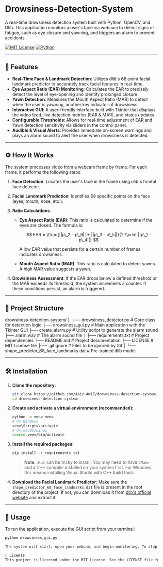 # Drowsiness-Detection-System

A real-time drowsiness detection system built with Python, OpenCV, and Dlib. This application monitors a user's face via webcam to detect signs of fatigue, such as eye closure and yawning, and triggers an alarm to prevent accidents.

[![MIT License](https://img.shields.io/badge/License-MIT-blue.svg)](https://opensource.org/licenses/MIT)
[![Python](https://img.shields.io/badge/Python-3.8%2B-blue)](https://www.python.org/)

-----

## 🌟 Features

  * **Real-Time Face & Landmark Detection**: Utilizes dlib's 68-point facial landmark predictor to accurately track facial features in real-time.
  * **Eye Aspect Ratio (EAR) Monitoring**: Calculates the EAR to precisely detect the level of eye-opening and identify prolonged closure.
  * **Yawn Detection**: Measures the Mouth Aspect Ratio (MAR) to detect when the user is yawning, another key indicator of drowsiness.
  * **Interactive GUI**: A user-friendly interface built with Tkinter that displays the video feed, live detection metrics (EAR & MAR), and status updates.
  * **Configurable Thresholds**: Allows for real-time adjustment of EAR and Yawn detection sensitivity via sliders in the control panel.
  * **Audible & Visual Alerts**: Provides immediate on-screen warnings and plays an alarm sound to alert the user when drowsiness is detected.

-----

## ⚙️ How It Works

The system processes video from a webcam frame by frame. For each frame, it performs the following steps:

1.  **Face Detection**: Locates the user's face in the frame using dlib's frontal face detector.

2.  **Facial Landmark Prediction**: Identifies 68 specific points on the face (eyes, mouth, nose, etc.).

3.  **Ratio Calculations**:

      * **Eye Aspect Ratio (EAR)**: This ratio is calculated to determine if the eyes are closed. The formula is:

        $$
        EAR = \\frac{||p\_2 - p\_6|| + ||p\_3 - p\_5||}{2 \\cdot ||p\_1 - p\_4||}
        $$

        A low EAR value that persists for a certain number of frames indicates drowsiness.

      * **Mouth Aspect Ratio (MAR)**: This ratio is calculated to detect yawns. A high MAR value suggests a yawn.

4.  **Drowsiness Assessment**: If the EAR drops below a defined threshold or the MAR exceeds its threshold, the system increments a counter. If these conditions persist, an alarm is triggered.

-----

## 📂 Project Structure
drowsiness-detection-system/
│
├── drowsiness_detector.py      # Core class for detection logic
├── drowsiness_gui.py           # Main application with the Tkinter GUI
├── create_alarm.py             # Utility script to generate the alarm sound
├── alarm.wav                   # The alarm sound file
│
├── requirements.txt            # Project dependencies
├── README.md                   # Project documentation
├── LICENSE                     # MIT License file
├── .gitignore                  # Files to be ignored by Git
│
└── shape_predictor_68_face_landmarks.dat  # Pre-trained dlib model

-----

## 🛠️ Installation

1.  **Clone the repository:**

    ```bash
    git clone https://github.com/Aaiz-Am17/drowsiness-detection-system.git
    cd drowsiness-detection-system
    ```

2.  **Create and activate a virtual environment (recommended):**

    ```bash
    python -m venv venv
    # On Windows
    venv\Scripts\activate
    # On macOS/Linux
    source venv/bin/activate
    ```

3.  **Install the required packages:**

    ```bash
    pip install -r requirements.txt
    ```

    > **Note**: `dlib` can be tricky to install. You may need to have `CMake` and a C++ compiler installed on your system first. For Windows, this means installing Visual Studio with C++ build tools.

4.  **Download the Facial Landmark Predictor:**
    Make sure the `shape_predictor_68_face_landmarks.dat` file is present in the root directory of the project. If not, you can download it from [dlib's official website](http://dlib.net/files/shape_predictor_68_face_landmarks.dat.bz2) and extract it.

-----

## 🚀 Usage

To run the application, execute the GUI script from your terminal:

```bash
python drowsiness_gui.py

The system will start, open your webcam, and begin monitoring. To stop the program, you can either use the "Stop Detection" button in the GUI or press q while the video window is active.

📜 License
This project is licensed under the MIT License. See the LICENSE file for more details.
